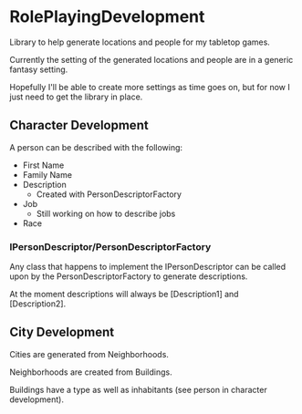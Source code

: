 # RolePlayingDevelopment #

Library to help generate locations and people for my tabletop games.

Currently the setting of the generated locations and people are in a generic fantasy setting. 

Hopefully I'll be able to create more settings as time goes on, but for now I just need to get the library in place.

## Character Development ##

A person can be described with the following:
- First Name
- Family Name
- Description
  - Created with PersonDescriptorFactory
- Job
  - Still working on how to describe jobs
- Race


### IPersonDescriptor/PersonDescriptorFactory ###

Any class that happens to implement the IPersonDescriptor can be called upon by the PersonDescriptorFactory to generate descriptions.

At the moment descriptions will always be [Description1] and [Description2].


## City Development ##

Cities are generated from Neighborhoods.

Neighborhoods are created from Buildings.

Buildings have a type as well as inhabitants (see person in character development).

